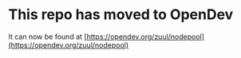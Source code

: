 # This repo has moved to OpenDev

It can now be found at [https://opendev.org/zuul/nodepool](https://opendev.org/zuul/nodepool)

